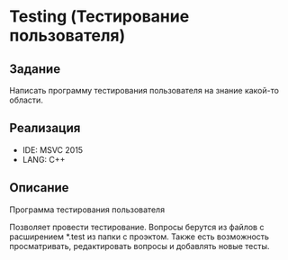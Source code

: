 # Testing (Тестирование пользователя)

## Задание
Написать программу тестирования пользователя на знание какой-то области.

## Реализация
* IDE: MSVC 2015
* LANG: C++

## Описание
Программа тестирования пользователя

Позволяет провести тестирование. Вопросы берутся из файлов с расширением *.test из папки с проэктом. Также есть возможность просматривать, редактировать вопросы и добавлять новые тесты.
